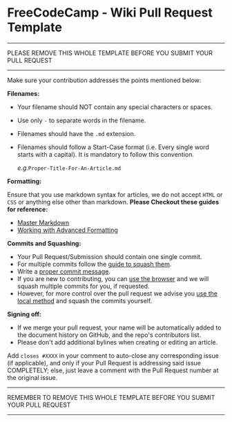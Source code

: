 # FreeCodeCamp - Wiki Pull Request Template

--------------------------------------------------------------------------------

PLEASE REMOVE THIS WHOLE TEMPLATE BEFORE YOU SUBMIT YOUR PULL REQUEST

--------------------------------------------------------------------------------

Make sure your contribution addresses the points mentioned below:

**Filenames:**
- Your filename should NOT contain any special characters or spaces.
- Use only `-` to separate words in the filename.
- Filenames should have the `.md` extension.
- Filenames should follow a Start-Case format (i.e. Every single word starts with a capital). It is mandatory to follow this convention.

    _e.g._`Proper-Title-For-An-Article.md`

**Formatting:**

Ensure that you use markdown syntax for articles, we do not accept `HTML` or `CSS` or anything else other than markdown. **Please Checkout these guides for reference:**
- [Master Markdown](https://guides.github.com/features/mastering-markdown/)
- [Working with Advanced Formatting](https://help.github.com/articles/working-with-advanced-formatting/)

**Commits and Squashing:**
- Your Pull Request/Submission should contain one single commit.
- For multiple commits follow the [guide to squash them](git-rebase#squashing-multiple-commits-into-one).
- Write a [proper commit message](Writing-great-git-commit-message).
- If you are new to contributing, you can [use the browser](Guide-Online-Contribution) and we will squash multiple commits for you, if requested.
- However, for more control over the pull request we advise you [use the local method](How-To-Contribute-To-The-Wiki) and squash the commits yourself.

**Signing off:**
- If we merge your pull request, your name will be automatically added to the document history on GitHub, and the repo's contributors list.
- Please don't add additional bylines when creating or editing an article.

Add `closes #XXXX` in your comment to auto-close any corresponding issue (if applicable), and only if your Pull Request is addressing said issue COMPLETELY; else, just leave a comment with the Pull Request number at the original issue.

--------------------------------------------------------------------------------

REMEMBER TO REMOVE THIS WHOLE TEMPLATE BEFORE YOU SUBMIT YOUR PULL REQUEST

--------------------------------------------------------------------------------

